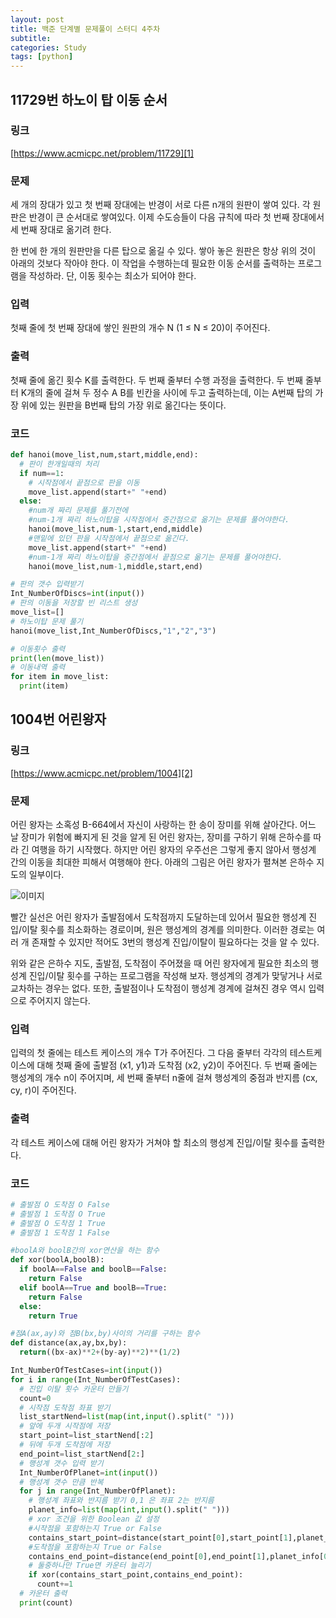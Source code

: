 ```yaml
---
layout: post
title: 백준 단계별 문제풀이 스터디 4주차
subtitle:
categories: Study
tags: [python]
---
```


## 11729번 하노이 탑 이동 순서
### 링크
[https://www.acmicpc.net/problem/11729][1]
### 문제
세 개의 장대가 있고 첫 번째 장대에는 반경이 서로 다른 n개의 원판이 쌓여 있다.
각 원판은 반경이 큰 순서대로 쌓여있다. 이제 수도승들이 다음 규칙에 따라 첫 번째 장대에서 세 번째 장대로 옮기려 한다.

한 번에 한 개의 원판만을 다른 탑으로 옮길 수 있다.
쌓아 놓은 원판은 항상 위의 것이 아래의 것보다 작아야 한다.
이 작업을 수행하는데 필요한 이동 순서를 출력하는 프로그램을 작성하라. 단, 이동 횟수는 최소가 되어야 한다.
### 입력
첫째 줄에 첫 번째 장대에 쌓인 원판의 개수 N (1 ≤ N ≤ 20)이 주어진다.
### 출력
첫째 줄에 옮긴 횟수 K를 출력한다.
두 번째 줄부터 수행 과정을 출력한다. 두 번째 줄부터 K개의 줄에 걸쳐 두 정수 A B를 빈칸을 사이에 두고 출력하는데, 이는 A번째 탑의 가장 위에 있는 원판을 B번째 탑의 가장 위로 옮긴다는 뜻이다.
### 코드
```python
def hanoi(move_list,num,start,middle,end):
  # 판이 한개일때의 처리
  if num==1:
    # 시작점에서 끝점으로 판을 이동
    move_list.append(start+" "+end)
  else:
    #num개 짜리 문제를 풀기전에
    #num-1개 짜리 하노이탑을 시작점에서 중간점으로 옮기는 문제를 풀어야한다.
    hanoi(move_list,num-1,start,end,middle)
    #맨밑에 있던 판을 시작점에서 끝점으로 옮긴다.
    move_list.append(start+" "+end)
    #num-1개 짜리 하노이탑을 중간점에서 끝점으로 옮기는 문제를 풀어야한다.
    hanoi(move_list,num-1,middle,start,end)

# 판의 갯수 입력받기
Int_NumberOfDiscs=int(input())
# 판의 이동을 저장할 빈 리스트 생성
move_list=[]
# 하노이탑 문제 풀기
hanoi(move_list,Int_NumberOfDiscs,"1","2","3")

# 이동횟수 출력
print(len(move_list))
# 이동내역 출력
for item in move_list:
  print(item)
```

## 1004번 어린왕자
### 링크
[https://www.acmicpc.net/problem/1004][2]
### 문제
어린 왕자는 소혹성 B-664에서 자신이 사랑하는 한 송이 장미를 위해 살아간다. 어느 날 장미가 위험에 빠지게 된 것을 알게 된 어린 왕자는, 장미를 구하기 위해 은하수를 따라 긴 여행을 하기 시작했다. 하지만 어린 왕자의 우주선은 그렇게 좋지 않아서 행성계 간의 이동을 최대한 피해서 여행해야 한다. 아래의 그림은 어린 왕자가 펼쳐본 은하수 지도의 일부이다.

![이미지][3]

빨간 실선은 어린 왕자가 출발점에서 도착점까지 도달하는데 있어서 필요한 행성계 진입/이탈 횟수를 최소화하는 경로이며, 원은 행성계의 경계를 의미한다. 이러한 경로는 여러 개 존재할 수 있지만 적어도 3번의 행성계 진입/이탈이 필요하다는 것을 알 수 있다.


위와 같은 은하수 지도, 출발점, 도착점이 주어졌을 때 어린 왕자에게 필요한 최소의 행성계 진입/이탈 횟수를 구하는 프로그램을 작성해 보자. 행성계의 경계가 맞닿거나 서로 교차하는 경우는 없다. 또한, 출발점이나 도착점이 행성계 경계에 걸쳐진 경우 역시 입력으로 주어지지 않는다.
### 입력
입력의 첫 줄에는 테스트 케이스의 개수 T가 주어진다. 그 다음 줄부터 각각의 테스트케이스에 대해 첫째 줄에 출발점 (x1, y1)과 도착점 (x2, y2)이 주어진다. 두 번째 줄에는 행성계의 개수 n이 주어지며, 세 번째 줄부터 n줄에 걸쳐 행성계의 중점과 반지름 (cx, cy, r)이 주어진다.
### 출력
각 테스트 케이스에 대해 어린 왕자가 거쳐야 할 최소의 행성계 진입/이탈 횟수를 출력한다.
### 코드
```python
# 출발점 O 도착점 O False
# 출발점 1 도착점 O True
# 출발점 O 도착점 1 True
# 출발점 1 도착점 1 False

#boolA와 boolB간의 xor연산을 하는 함수
def xor(boolA,boolB):
  if boolA==False and boolB==False:
    return False
  elif boolA==True and boolB==True:
    return False
  else:
    return True

#점A(ax,ay)와 점B(bx,by)사이의 거리를 구하는 함수
def distance(ax,ay,bx,by):
  return((bx-ax)**2+(by-ay)**2)**(1/2)

Int_NumberOfTestCases=int(input())
for i in range(Int_NumberOfTestCases):
  # 진입 이탈 횟수 카운터 만들기
  count=0
  # 시작점 도착점 좌표 받기
  list_startNend=list(map(int,input().split(" ")))
  # 앞에 두개 시작점에 저장
  start_point=list_startNend[:2]
  # 뒤에 두개 도착점에 저장
  end_point=list_startNend[2:]
  # 행성계 갯수 입력 받기
  Int_NumberOfPlanet=int(input())
  # 행성계 갯수 만큼 반복
  for j in range(Int_NumberOfPlanet):
    # 행성계 좌표와 반지름 받기 0,1 은 좌표 2는 반지름
    planet_info=list(map(int,input().split(" ")))
    # xor 조건을 위한 Boolean 값 설정
    #시작점을 포함하는지 True or False
    contains_start_point=distance(start_point[0],start_point[1],planet_info[0],planet_info[1])<planet_info[2]
    #도착점을 포함하는지 True or False
    contains_end_point=distance(end_point[0],end_point[1],planet_info[0],planet_info[1])<planet_info[2]
    # 둘중하나만 True면 카운터 늘리기
    if xor(contains_start_point,contains_end_point):
      count+=1
  # 카운터 출력
  print(count)
```
[1]:https://www.acmicpc.net/problem/11729
[2]:https://www.acmicpc.net/problem/1004
[3]:https://onlinejudgeimages.s3-ap-northeast-1.amazonaws.com/upload/201003/dfcmhrjj_113gw6bcng2_b.gif